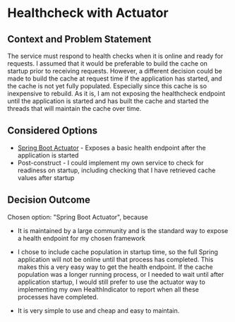 # Healthcheck with Actuator

## Context and Problem Statement
The service must respond to health checks when it is online and ready for requests. I assumed that it would be preferable
to build the cache on startup prior to receiving requests. However, a different decision could be made to build the cache
at request time if the application has started, and the cache is not yet fully populated. Especially since this cache is
so inexpensive to rebuild. As it is, I am not exposing the healthcheck endpoint until the application is started and
has built the cache and started the threads that will maintain the cache over time.

## Considered Options

* [Spring Boot Actuator](https://docs.spring.io/spring-boot/docs/current/reference/html/production-ready-features.html) - 
  Exposes a basic health endpoint after the application is started
* Post-construct - I could implement my own service to check for readiness on startup, including checking that I have
retrieved cache values after startup


## Decision Outcome

Chosen option: "Spring Boot Actuator", because

* It is maintained by a large community and is the standard way to expose a health endpoint for my chosen framework
* I chose to include cache population in startup time, so the full Spring application will not be online until that process 
has completed. This makes this a very easy way to get the health endpoint. If the cache population was a longer running process,
  or I needed to wait until after application startup, I would still prefer to use the actuator way to implementing my own
  HealthIndicator to report when all these processes have completed.
  
* It is very simple to use and cheap and easy to maintain.